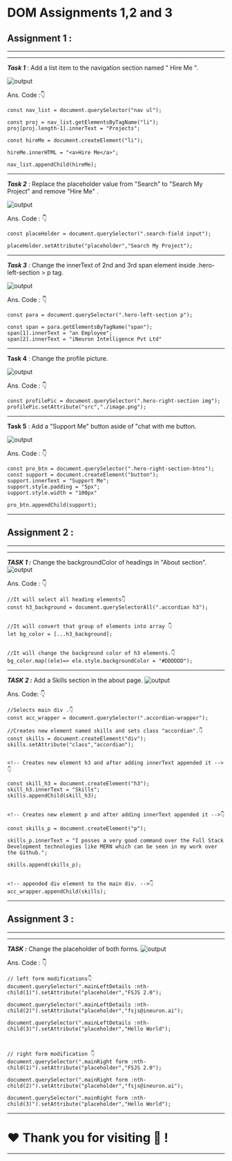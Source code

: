 # DOM Assignments 1,2 and 3

## **Assignment  1 :** 
---
---

***Task 1*** :  Add a list item to the navigation section named " Hire Me ".

![output](./firstAssignmentImage/task1Output.png)

Ans. Code :👇

```
const nav_list = document.querySelector("nav ul");

const proj = nav_list.getElementsByTagName("li");
proj[proj.length-1].innerText = "Projects";

const hireMe = document.createElement("li");

hireMe.innerHTML = "<a>Hire Me</a>";

nav_list.appendChild(hireMe);
```

___

***Task 2*** :  Replace the placeholder value from "Search" to "Search My Project" and remove "Hire Me" .

![output](./firstAssignmentImage/task2Output.png)

Ans. Code : 👇

```
const placeHolder = document.querySelector(".search-field input");

placeHolder.setAttribute("placeholder","Search My Project");
```
---


***Task 3*** : Change the innerText of 2nd and 3rd span element inside .hero-left-section > p tag.

![output](./firstAssignmentImage/task3Output.png)

Ans. Code : 👇

```
const para = document.querySelector(".hero-left-section p");

const span = para.getElementsByTagName("span");
span[1].innerText = "an Employee";
span[2].innerText = "iNeuron Intelligence Pvt Ltd"
```
---

**Task 4** : Change the profile picture.

![output](./firstAssignmentImage/task4Output.png)

Ans. Code : 👇

```
const profilePic = document.querySelector(".hero-right-section img");
profilePic.setAttribute("src","./image.png");
```
---

**Task 5** : Add a "Support Me" button aside of "chat with me button.

![output](./firstAssignmentImage/task5Output.png)

Ans. Code : 👇

```
const pro_btn = document.querySelector(".hero-right-section-btns");
const support = document.createElement("button");
support.innerText = "Support Me";
support.style.padding = "5px";
support.style.width = "100px"

pro_btn.appendChild(support);
```
---

## **Assignment  2 :** 
---
---

***TASK 1 :*** Change the backgroundColor of headings in "About section".
![output](./secondAssignmentImage/task1Output.png)

Ans. Code : 👇
```
//It will select all heading elements👇
const h3_background = document.querySelectorAll(".accordian h3"); 


//It will convert that group of elements into array 👇
let bg_color = [...h3_background];


//It will change the background color of h3 elements.👇
bg_color.map((ele)=> ele.style.backgroundColor = "#DDDDDD");
```
---

***TASK 2 :*** Add a Skills section in the about page.
![output](./secondAssignmentImage/task2Output.png)

Ans. Code: 👇

```
//Selects main div .👇
const acc_wrapper = document.querySelector(".accordian-wrapper");

//Creates new element named skills and sets class "accordian".👇
const skills = document.createElement("div");
skills.setAttribute("class","accordian");


<!-- Creates new element h3 and after adding innerText appended it -->👇

const skill_h3 = document.createElement("h3");
skill_h3.innerText = "Skills";
skills.appendChild(skill_h3);


<!-- Creates new element p and after adding innerText appended it -->👇

const skills_p = document.createElement("p");

skills_p.innerText = "I posses a very good command over the Full Stack Development technologies like MERN which can be seen in my work over the Github.";

skills.append(skills_p);


<!-- appended div element to the main div. -->👇
acc_wrapper.appendChild(skills);
```
---

## **Assignment  3 :** 
---
---

***TASK :*** Change the placeholder of both forms.
![output](./thirdAssignmentImage/task1Output.png)

Ans. Code : 👇
```
// left form modifications👇
document.querySelector(".mainLeftDetails :nth-child(1)").setAttribute("placeholder","FSJS 2.0");

document.querySelector(".mainLeftDetails :nth-child(2)").setAttribute("placeholder","fsjs@ineuron.ai");

document.querySelector(".mainLeftDetails :nth-child(3)").setAttribute("placeholder","Hello World");



// right form modification 👇
document.querySelector(".mainRight form :nth-child(1)").setAttribute("placeholder","FSJS 2.0");

document.querySelector(".mainRight form :nth-child(2)").setAttribute("placeholder","fsjs@ineuron.ai");

document.querySelector(".mainRight form :nth-child(3)").setAttribute("placeholder","Hello World");
```
---

# ❤️ Thank you for visiting 💚 !
---